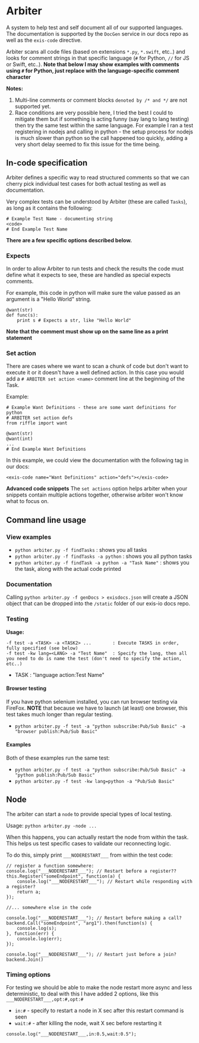 # Arbiter

A system to help test and self document all of our supported languages. The documentation is supported by the `DocGen` service in our docs repo as well as the `exis-code` directive.

Arbiter scans all code files (based on extensions `*.py`, `*.swift`, etc..) and looks for comment strings in that specific language (`#` for Python, `//` for JS or Swift, etc..). **Note that below I may show examples with comments using `#` for Python, just replace with the language-specific comment character**

**Notes:**

1. Multi-line comments or comment blocks `denoted by /* and */` are not supported yet.
2. Race conditions are very possible here, I tried the best I could to mitigate them but if something is acting funny (say lang to lang testing) then try the same test within the same language. For example I ran a test registering in nodejs and calling in python - the setup process for nodejs is much slower than python so the call happened too quickly, adding a very short delay seemed to fix this issue for the time being.

## In-code specification

Arbiter defines a specific way to read structured comments so that we can cherry pick individual test cases for both actual testing as well as documentation.

Very complex tests can be understood by Arbiter (these are called `Tasks`), as long as it contains the following:
```
# Example Test Name - documenting string
<code>
# End Example Test Name
```

**There are a few specific options described below.**

### Expects

In order to allow Arbiter to run tests and check the results the code must define what it expects to see, these are handled as special expects comments.

For example, this code in python will make sure the value passed as an argument is a "Hello World" string.

```
@want(str)
def func(s):
    print s # Expects a str, like "Hello World"
```

**Note that the comment must show up on the same line as a print statement**

### Set action

There are cases where we want to scan a chunk of code but don't want to execute it or it doesn't have a well defined action. In this case you would add a `# ARBITER set action <name>` comment line at the beginning of the Task.

Example:
```
# Example Want Definitions - these are some want definitions for python
# ARBITER set action defs
from riffle import want

@want(str)
@want(int)
...
# End Example Want Definitions
```

In this example, we could view the documentation with the following tag in our docs:
```
<exis-code name="Want Definitions" action="defs"></exis-code>
```

**Advanced code snippets** The `set actions` option helps arbiter when your snippets contain multiple actions together, otherwise arbiter won't know what to focus on.

## Command line usage

### View examples

* `python arbiter.py -f findTasks` : shows you all tasks
* `python arbiter.py -f findTasks -a python` : shows you all python tasks
* `python arbiter.py -f findTask -a python -a "Task Name"` : shows you the task, along with the actual code printed

### Documentation

Calling `python arbiter.py -f genDocs > exisdocs.json` will create a JSON object that can be dropped into the `/static` folder of our exis-io docs repo.

### Testing

**Usage:**
```
-f test -a <TASK> -a <TASK2> ...        : Execute TASKS in order, fully specified (see below)
-f test -kw lang=<LANG> -a "Test Name"  : Specify the lang, then all you need to do is name the test (don't need to specify the action, etc..)
```
* TASK : "language action:Test Name"

#### Browser testing

If you have python selenium installed, you can run browser testing via FireFox.
**NOTE** that because we have to launch (at least) one browser, this test takes much longer than regular testing.

* `python arbiter.py -f test -a "python subscribe:Pub/Sub Basic" -a "browser publish:Pub/Sub Basic"`

#### Examples

Both of these examples run the same test:
* `python arbiter.py -f test -a "python subscribe:Pub/Sub Basic" -a "python publish:Pub/Sub Basic"`
* `python arbiter.py -f test -kw lang=python -a "Pub/Sub Basic"`

## Node

The arbiter can start a `node` to provide special types of local testing.

Usage: `python arbiter.py -node ...`

When this happens, you can actually restart the node from within the task. This helps us test specific cases to validate our reconnecting logic.

To do this, simply print `___NODERESTART___` from within the test code:

```
// register a function somewhere:
console.log("___NODERESTART___"); // Restart before a register??
this.Register("someEndpoint", function(a) {
    console.log("___NODERESTART___"); // Restart while responding with a register?
    return a;
});

//... somewhere else in the code

console.log("___NODERESTART___"); // Restart before making a call?
backend.Call("someEndpoint", "arg1").then(function(s) {
    console.log(s);
}, function(err) {
    console.log(err);
});

console.log("___NODERESTART___"); // Restart just before a join?
backend.Join()

```

### Timing options

For testing we should be able to make the node restart more async and less deterministic, to deal with this I have added 2 options, like this `___NODERESTART___,opt:#,opt:#`

* `in:#` - specify to restart a node in X sec after this restart command is seen
* `wait:#` - after killing the node, wait X sec before restarting it

```
console.log("___NODERESTART___,in:0.5,wait:0.5");
```


